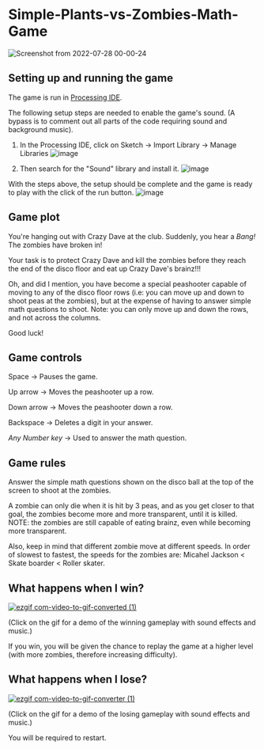 # Simple-Plants-vs-Zombies-Math-Game

![Screenshot from 2022-07-28 00-00-24](https://user-images.githubusercontent.com/32112989/219811896-ea0e55ed-4b4d-48c3-b1e6-616f0eb5b2c5.png)

## Setting up and running the game

The game is run in [Processing IDE](https://processing.org/download).

The following setup steps are needed to enable the game's sound. (A bypass is to comment out all parts of the code requiring sound and background music).

1. In the Processing IDE, click on Sketch -> Import Library -> Manage Libraries
![image](https://github.com/liaorosemary/Simple-Plants-vs-Zombies-Math-Game/assets/32112989/694205d1-9319-40b9-a6e9-368f012dfddd)

2. Then search for the "Sound" library and install it.
![image](https://github.com/liaorosemary/Simple-Plants-vs-Zombies-Math-Game/assets/32112989/5ea9a14f-b594-4bee-90ab-1872f196f2f9)


With the steps above, the setup should be complete and the game is ready to play with the click of the run button.
![image](https://github.com/liaorosemary/Simple-Plants-vs-Zombies-Math-Game/assets/32112989/72ef965b-2682-4a72-8018-63a0116db66e)


## Game plot
You're hanging out with Crazy Dave at the club. Suddenly, you hear a *Bang!* The zombies have broken in!

Your task is to protect Crazy Dave and kill the zombies before they reach the end of the disco floor and eat up Crazy Dave's brainz!!!

Oh, and did I mention, you have become a special peashooter capable of moving to any of the disco floor rows (i.e: you can move up and down to shoot peas at the zombies), but at the expense of having to answer simple math questions to shoot. Note: you can only move up and down the rows, and not across the columns.

Good luck!

## Game controls
Space -> Pauses the game.


Up arrow -> Moves the peashooter up a row.

Down arrow -> Moves the peashooter down a row.


Backspace -> Deletes a digit in your answer.

*Any Number key* -> Used to answer the math question.

## Game rules
Answer the simple math questions shown on the disco ball at the top of the screen to shoot at the zombies.

A zombie can only die when it is hit by 3 peas, and as you get closer to that goal, the zombies become more and more transparent, until it is killed. NOTE: the zombies are still capable of eating brainz, even while becoming more transparent.

Also, keep in mind that different zombie move at different speeds. In order of slowest to fastest, the speeds for the zombies are: Micahel Jackson < Skate boarder < Roller skater.

## What happens when I win?
[![ezgif com-video-to-gif-converted (1)](https://github.com/liaorosemary/Simple-Plants-vs-Zombies-Math-Game/assets/32112989/a63d346c-6951-4f0f-8643-d2037de7f85e)](https://www.youtube.com/watch?v=4oOZYe664hs)

(Click on the gif for a demo of the winning gameplay with sound effects and music.)

If you win, you will be given the chance to replay the game at a higher level (with more zombies, therefore increasing difficulty).

## What happens when I lose?

[![ezgif com-video-to-gif-converter (1)](https://github.com/liaorosemary/Simple-Plants-vs-Zombies-Math-Game/assets/32112989/969f66e2-4d7c-43c4-83a4-8691e98f295b)](https://www.youtube.com/watch?v=AYf4-JbvrvQ)


(Click on the gif for a demo of the losing gameplay with sound effects and music.)

You will be required to restart.
